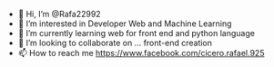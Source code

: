 - 👋 Hi, I’m @Rafa22992
- 👀 I’m interested in Developer Web and Machine Learning
- 🌱 I’m currently learning 
web for front end and python language
- 💞️ I’m looking to collaborate on ... front-end creation
- 📫 How to reach me https://www.facebook.com/cicero.rafael.925

<!---
Rafa22992/Rafa22992 is a ✨ special ✨ repository because its `README.md` (this file) appears on your GitHub profile.
You can click the Preview link to take a look at your changes.
--->
